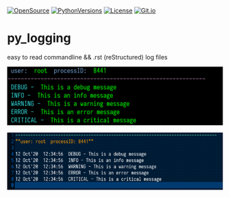 [![OpenSource](https://img.shields.io/badge/Open-Source-orange.svg)](https://github.com/doyousketch2)  [![PythonVersions](https://img.shields.io/badge/Python-3.x-blue.svg)](https://www.python.org/)  [![License](https://img.shields.io/badge/License-AGPL--v3-lightgrey.svg)](https://www.gnu.org/licenses/agpl-3.0.en.html)  [![Git.io](https://img.shields.io/badge/Git.io-vNcV1-233139.svg)](https://git.io/JTtEN) 

# py_logging
easy to read commandline  &amp;&amp;  .rst (reStructured) log files

![Image of Commandline](https://raw.githubusercontent.com/doyousketch2/py_logging/main/commandline.png)

![Image of Log](https://raw.githubusercontent.com/doyousketch2/py_logging/main/file_output.png)

